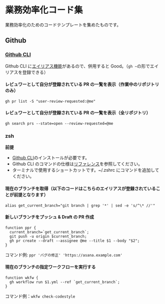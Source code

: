 # 業務効率化コード集

業務効率化のためのコードテンプレートを集めたものです。

## Github

### [Github CLI](https://cli.github.com/)

Github CLI に[エイリアス機能](https://cli.github.com/manual/gh_alias_set)があるので、併用すると Good。（`gh ~`の形でエイリアスを登録できる）

#### レビュワーとして自分が登録されている PR の一覧を表示（作業中のリポジトリのみ）

```
gh pr list -S "user-review-requested:@me"
```

#### レビュワーとして自分が登録されている PR の一覧を表示（全リポジトリ）

```
gh search prs --state=open --review-requested=@me
```

### zsh

**前提**

- [Github CLI](https://cli.github.com/)のインストールが必要です。
- Github CLI のコマンドの仕様は[リファレンス](https://cli.github.com/manual/)を参照してください。
- ターミナルで使用するショートカットです。~/.zshrc にコマンドを追加してください。

#### 現在のブランチを取得（以下のコードはこちらのエイリアスが登録されていることが前提となります）

```
alias get_current_branch="git branch | grep '*' | sed -e 's/^\* //'"
```

#### 新しいブランチをプッシュ & Draft の PR 作成

```
function ppr {
  current_branch=`get_current_branch`;
  git push -u origin $current_branch;
  gh pr create --draft --assignee @me --title $1 --body "$2";
}
```

コマンド例: `ppr 'バグの修正' 'https://asana.example.com'`

#### 現在のブランチの指定ワークフローを実行する

```
function wkfw {
  gh workflow run $1.yml --ref `get_current_branch`;
}
```

コマンド例：`wkfw check-codestyle`
